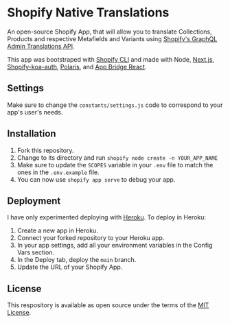 # Shopify Native Translations

An open-source Shopify App, that will allow you to translate Collections, Products and respective Metafields and Variants using [Shopify's GraphQL Admin Translations API](https://shopify.dev/api/examples/i18n-app-translations).

This app was bootstraped with [Shopify CLI](https://github.com/Shopify/shopify-cli) and made with Node, [Next.js](https://nextjs.org/), [Shopify-koa-auth](https://github.com/Shopify/quilt/tree/master/packages/koa-shopify-auth), [Polaris](https://github.com/Shopify/polaris-react), and [App Bridge React](https://shopify.dev/tools/app-bridge/react-components).

## Settings

Make sure to change the `constants/settings.js` code to correspond to your app's user's needs.

## Installation

1. Fork this repository.
2. Change to its directory and run `shopify node create -n YOUR_APP_NAME`
3. Make sure to update the `SCOPES` variable in your `.env` file to match the ones in the `.env.example` file.
4. You can now use `shopify app serve` to debug your app.

## Deployment

I have only experimented deploying with [Heroku](https://heroku.com). To deploy in Heroku:

1. Create a new app in Heroku.
2. Connect your forked repository to your Heroku app.
3. In your app settings, add all your environment variables in the Config Vars section.
4. In the Deploy tab, deploy the `main` branch.
5. Update the URL of your Shopify App.

## License

This respository is available as open source under the terms of the [MIT License](https://opensource.org/licenses/MIT).
